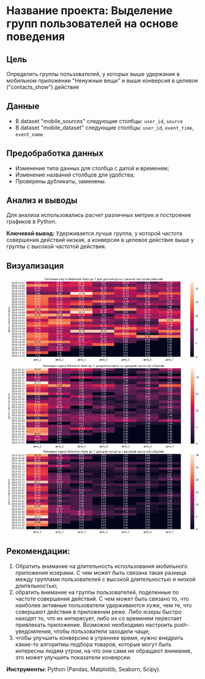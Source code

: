 # Название проекта: Выделение групп пользователей на основе поведения

## Цель
Определить группы пользователей, у которых выше удержание в мобильном приложении "Ненужные вещи" и выше конверсия в целевое ("contacts_show") действие

## Данные
- В dataset "mobile_sources" следующие столбцы: `user_id`, `source`
- В dataset "mobile_dataset" следующие столбцы: `user_id`, `event_time`, `event_name`

## Предобработка данных
- Изменение типа данных для столбца с датой и временем;
- Изменение названий столбцов для удобства;
- Проверены дубликаты, заменены.

## Анализ и выводы
Для анализа использовались расчет различных метрик и построение графиков в Python.

**Ключевой вывод:** Удерживается лучше группа, у которой частота совершения действий низкая, а конверсия в целевое действие выше у группы с высокой частотой действия.

## Визуализация
![Тепловая карта Retention Rate до 7 дня для когорты с низкой частотой событий](1.png)
![Тепловая карта Retention Rate до 7 днядля когорты со средней частотой событий](2.png)
![Тепловая карта Retention Rate до 7 дня для когорты с высокой частотой событий](3.png)

## Рекомендации:
1. Обратить внимание на длительность использования мобильного приложения юзерами. С чем может быть связана такая разница между группами пользователей с высокой длительностью и низкой длительностью;
2. обратить внимание на группы пользователей, поделенные по частоте совершения действий. С чем может быть связано то, что наиболее активные пользователи удерживаются хуже, чем те, что совершают действия в приложении реже. Либо юзеры быстро находят то, что их интересует, либо их со временем перестает привлекать приложение. Возможно необходимо настроить push-уведомления, чтобы пользователи заходили чаще;
3. чтобы улучшить конверсию в утреннее время, нужно внедрить какие-то алгоритмы подбора товаров, которые могут быть интересны людям утром, на что они сами не обращают внимание, это может улучшить показатели конверсии.

**Инструменты:** Python (Pandas, Matplotlib, Seaborn, Scipy).
